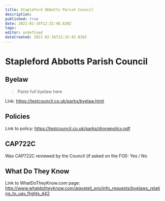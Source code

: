 ```yaml
---
title: Stapleford Abbotts Parish Council
description: 
published: true
date: 2021-02-16T12:32:48.620Z
tags: 
editor: undefined
dateCreated: 2021-02-16T12:32:45.839Z
---
```


# Stapleford Abbotts Parish Council


## Byelaw
> Paste full byelaw here

Link:
https://testcouncil.co.uk/parks/byelaw.html

## Policies
Link to policy:
https://testcouncil.co.uk/parks/dronepolicy.pdf

## CAP722C

Was CAP722C reviewed by the Council (if asked on the FOI): Yes / No

## What Do They Know

Link to WhatDoTheyKnow.com page:
http://www.whatdotheyknow.com/alaveteli_pro/info_requests/byelaws_relating_to_uav_flights_442

